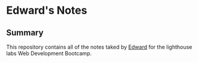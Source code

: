 # Edward's  Notes

## Summary
This repository contains all of the notes taked by [Edward](https://github.com/edwardcode/lighthouse-web-notes) for the lighthouse labs Web Development Bootcamp.
